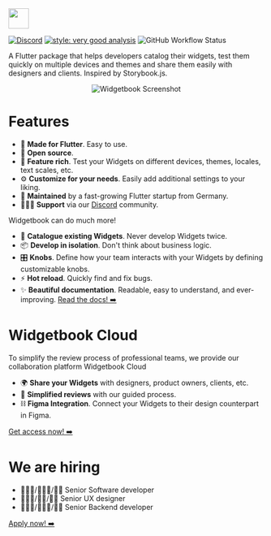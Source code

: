 <img height=40 src="https://raw.githubusercontent.com/widgetbook/widgetbook/2107e1afe2217e8ecde56c6ade1fd3706c3e6570/docs/assets/WidgetbookLogo.svg">

[![Discord](https://img.shields.io/discord/879618555560218625?color=blue&style=flat-square&logo=discord)](https://discord.com/invite/zT4AMStAJA)
[![style: very good analysis](https://img.shields.io/badge/style-very_good_analysis-B22C89.svg?style=flat-square)](https://pub.dev/packages/very_good_analysis) 
![GitHub Workflow Status](https://img.shields.io/github/actions/workflow/status/widgetbook/widgetbook/widgetbook.yaml?branch=main)

A Flutter package that helps developers catalog their widgets, test them quickly on multiple devices and themes and share them easily with designers and clients. 
Inspired by Storybook.js.

<p align="center">
<img src="https://github.com/widgetbook/widgetbook/blob/main/docs/assets/screenshots/widgetbook.png?raw=true" alt="Widgetbook Screenshot" />
</p>

# Features

- 💙 **Made for Flutter**. Easy to use. 
- 🦄 **Open source**.
- 🍭 **Feature rich**. Test your Widgets on different devices, themes, locales, text scales, etc.
- ⚙️ **Customize for your needs**. Easily add additional settings to your liking. 
- 🔧 **Maintained** by a fast-growing Flutter startup from Germany.
- 👩🏼‍💻 **Support** via our [Discord](https://discord.com/invite/zT4AMStAJA) community.

Widgetbook can do much more!

- 📙 **Catalogue existing Widgets**. Never develop Widgets twice. 
- 📦 **Develop in isolation**. Don't think about business logic. 
- 🎛 **Knobs**. Define how your team interacts with your Widgets by defining customizable knobs. 
- ⚡️ **Hot reload**. Quickly find and fix bugs.
- ✨ **Beautiful documentation**. Readable, easy to understand, and ever-improving. [Read the docs! ➡️](https://docs.widgetbook.io)

# Widgetbook Cloud

To simplify the review process of professional teams, we provide our collaboration platform Widgetbook Cloud
- 🌍 **Share your Widgets** with designers, product owners, clients, etc.
- 📃 **Simplified reviews** with our guided process. 
- ⛓ **Figma Integration**. Connect your Widgets to their design counterpart in Figma. 

[Get access now! ➡️](https://widgetbook.io)

# We are hiring

- 👩🏼‍💻/👨🏾‍💻/🏳️‍🌈 Senior Software developer
- 👩🏾‍🎨/🧑‍🎨/🏳️‍🌈 Senior UX designer
- 👩🏽‍💻/🧑🏿‍💻/🏳️‍🌈 Senior Backend developer 

[Apply now! ➡️](https://widgetbook.notion.site/Jobs-194be4bb4cf64de384630f89ebb641a9)